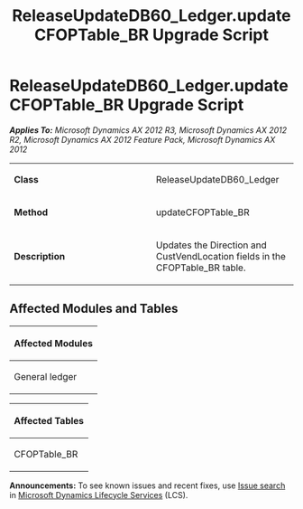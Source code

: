 ﻿---
title: ReleaseUpdateDB60_Ledger.updateCFOPTable_BR Upgrade Script
TOCTitle: ReleaseUpdateDB60_Ledger.updateCFOPTable_BR Upgrade Script
ms:assetid: cc8c3a22-a54c-8e5e-a5dd-001a84795a82
ms:mtpsurl: https://msdn.microsoft.com/en-us/library/JJ719697(v=AX.60)
ms:contentKeyID: 49711263
ms.date: 05/18/2015
mtps_version: v=AX.60
---

# ReleaseUpdateDB60\_Ledger.updateCFOPTable\_BR Upgrade Script 


_**Applies To:** Microsoft Dynamics AX 2012 R3, Microsoft Dynamics AX 2012 R2, Microsoft Dynamics AX 2012 Feature Pack, Microsoft Dynamics AX 2012_

<table>
<colgroup>
<col style="width: 50%" />
<col style="width: 50%" />
</colgroup>
<tbody>
<tr class="odd">
<td><p><strong>Class</strong></p></td>
<td><p>ReleaseUpdateDB60_Ledger</p></td>
</tr>
<tr class="even">
<td><p><strong>Method</strong></p></td>
<td><p>updateCFOPTable_BR</p></td>
</tr>
<tr class="odd">
<td><p><strong>Description</strong></p></td>
<td><p>Updates the Direction and CustVendLocation fields in the CFOPTable_BR table.</p></td>
</tr>
</tbody>
</table>


## Affected Modules and Tables

<table>
<colgroup>
<col style="width: 100%" />
</colgroup>
<thead>
<tr class="header">
<th><p>Affected Modules</p></th>
</tr>
</thead>
<tbody>
<tr class="odd">
<td><p>General ledger</p></td>
</tr>
</tbody>
</table>


<table>
<colgroup>
<col style="width: 100%" />
</colgroup>
<thead>
<tr class="header">
<th><p>Affected Tables</p></th>
</tr>
</thead>
<tbody>
<tr class="odd">
<td><p>CFOPTable_BR</p></td>
</tr>
</tbody>
</table>

  
**Announcements:** To see known issues and recent fixes, use [Issue search](http://go.microsoft.com/fwlink/?linkid=389258) in [Microsoft Dynamics Lifecycle Services](http://go.microsoft.com/fwlink/?linkid=306505) (LCS).

